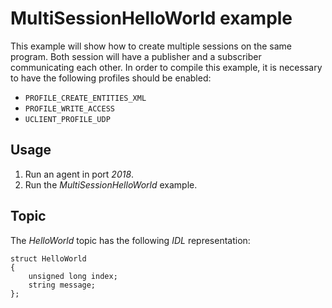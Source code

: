 # MultiSessionHelloWorld example

This example will show how to create multiple sessions on the same program. Both session
will have a publisher and a subscriber communicating each other.
In order to compile this example, it is necessary to have the following profiles should be enabled:

- `PROFILE_CREATE_ENTITIES_XML`
- `PROFILE_WRITE_ACCESS`
- `UCLIENT_PROFILE_UDP`

## Usage
1. Run an agent in port *2018*.
2. Run the *MultiSessionHelloWorld* example.


## Topic

The *HelloWorld* topic has the following *IDL* representation:

```
struct HelloWorld
{
	unsigned long index;
	string message;
};
```

